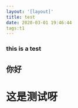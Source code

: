 ```yaml
---
layout: '[layout]'
title: test
date: 2020-03-01 19:46:44
tags:t1
---
```

### this is a test
## 你好
# 这是测试呀
